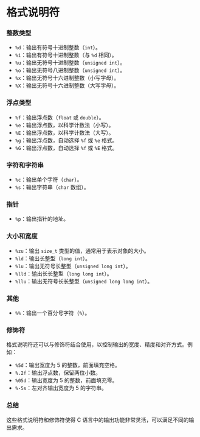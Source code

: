 # 格式说明符

### 整数类型
- `%d`：输出有符号十进制整数（`int`）。
- `%i`：输出有符号十进制整数（与 `%d` 相同）。
- `%u`：输出无符号十进制整数（`unsigned int`）。
- `%o`：输出无符号八进制整数（`unsigned int`）。
- `%x`：输出无符号十六进制整数（小写字母）。
- `%X`：输出无符号十六进制整数（大写字母）。

### 浮点类型
- `%f`：输出浮点数（`float` 或 `double`）。
- `%e`：输出浮点数，以科学计数法（小写）。
- `%E`：输出浮点数，以科学计数法（大写）。
- `%g`：输出浮点数，自动选择 `%f` 或 `%e` 格式。
- `%G`：输出浮点数，自动选择 `%f` 或 `%E` 格式。

### 字符和字符串
- `%c`：输出单个字符（`char`）。
- `%s`：输出字符串（`char` 数组）。

### 指针
- `%p`：输出指针的地址。

### 大小和宽度
- `%zu`：输出 `size_t` 类型的值，通常用于表示对象的大小。
- `%ld`：输出长整型（`long int`）。
- `%lu`：输出无符号长整型（`unsigned long int`）。
- `%lld`：输出长长整型（`long long int`）。
- `%llu`：输出无符号长长整型（`unsigned long long int`）。

### 其他
- `%%`：输出一个百分号字符（`%`）。

### 修饰符
格式说明符还可以与修饰符结合使用，以控制输出的宽度、精度和对齐方式。例如：
- `%5d`：输出宽度为 5 的整数，前面填充空格。
- `%.2f`：输出浮点数，保留两位小数。
- `%05d`：输出宽度为 5 的整数，前面填充零。
- `%-5s`：左对齐输出宽度为 5 的字符串。

### 总结
这些格式说明符和修饰符使得 C 语言中的输出功能非常灵活，可以满足不同的输出需求。

